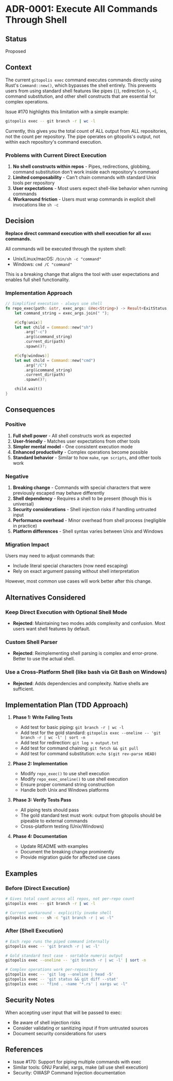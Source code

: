 # ADR-0001: Execute All Commands Through Shell

## Status

Proposed

## Context

The current `gitopolis exec` command executes commands directly using Rust's `Command::new()`, which bypasses the shell entirely. This prevents users from using standard shell features like pipes (`|`), redirection (`>`, `<`), command substitution, and other shell constructs that are essential for complex operations.

Issue #170 highlights this limitation with a simple example:
```bash
gitopolis exec -- git branch -r | wc -l
```

Currently, this gives you the total count of ALL output from ALL repositories, not the count per repository. The pipe operates on gitopolis's output, not within each repository's command execution.

### Problems with Current Direct Execution

1. **No shell constructs within repos** - Pipes, redirections, globbing, command substitution don't work inside each repository's command
2. **Limited composability** - Can't chain commands with standard Unix tools per repository
3. **User expectations** - Most users expect shell-like behavior when running commands
4. **Workaround friction** - Users must wrap commands in explicit shell invocations like `sh -c`

## Decision

**Replace direct command execution with shell execution for all `exec` commands.**

All commands will be executed through the system shell:
- Unix/Linux/macOS: `/bin/sh -c "command"`
- Windows: `cmd /C "command"`

This is a breaking change that aligns the tool with user expectations and enables full shell functionality.

### Implementation Approach

```rust
// Simplified execution - always use shell
fn repo_exec(path: &str, exec_args: &Vec<String>) -> Result<ExitStatus, Error> {
    let command_string = exec_args.join(" ");

    #[cfg(unix)]
    let mut child = Command::new("sh")
        .arg("-c")
        .arg(&command_string)
        .current_dir(path)
        .spawn()?;

    #[cfg(windows)]
    let mut child = Command::new("cmd")
        .arg("/C")
        .arg(&command_string)
        .current_dir(path)
        .spawn()?;

    child.wait()
}
```

## Consequences

### Positive

1. **Full shell power** - All shell constructs work as expected
2. **User-friendly** - Matches user expectations from other tools
3. **Simpler mental model** - One consistent execution mode
4. **Enhanced productivity** - Complex operations become possible
5. **Standard behavior** - Similar to how `make`, `npm scripts`, and other tools work

### Negative

1. **Breaking change** - Commands with special characters that were previously escaped may behave differently
2. **Shell dependency** - Requires a shell to be present (though this is universal)
3. **Security considerations** - Shell injection risks if handling untrusted input
4. **Performance overhead** - Minor overhead from shell process (negligible in practice)
5. **Platform differences** - Shell syntax varies between Unix and Windows

### Migration Impact

Users may need to adjust commands that:
- Include literal special characters (now need escaping)
- Rely on exact argument passing without shell interpretation

However, most common use cases will work better after this change.

## Alternatives Considered

### Keep Direct Execution with Optional Shell Mode
- **Rejected**: Maintaining two modes adds complexity and confusion. Most users want shell features by default.

### Custom Shell Parser
- **Rejected**: Reimplementing shell parsing is complex and error-prone. Better to use the actual shell.

### Use a Cross-Platform Shell (like bash via Git Bash on Windows)
- **Rejected**: Adds dependencies and complexity. Native shells are sufficient.

## Implementation Plan (TDD Approach)

1. **Phase 1: Write Failing Tests**
   - Add test for basic piping: `git branch -r | wc -l`
   - Add test for the gold standard: `gitopolis exec --oneline -- 'git branch -r | wc -l' | sort -n`
   - Add test for redirection: `git log > output.txt`
   - Add test for command chaining: `git fetch && git pull`
   - Add test for command substitution: `echo $(git rev-parse HEAD)`

2. **Phase 2: Implementation**
   - Modify `repo_exec()` to use shell execution
   - Modify `repo_exec_oneline()` to use shell execution
   - Ensure proper command string construction
   - Handle both Unix and Windows platforms

3. **Phase 3: Verify Tests Pass**
   - All piping tests should pass
   - The gold standard test must work: output from gitopolis should be pipeable to external commands
   - Cross-platform testing (Unix/Windows)

4. **Phase 4: Documentation**
   - Update README with examples
   - Document the breaking change prominently
   - Provide migration guide for affected use cases

## Examples

### Before (Direct Execution)
```bash
# Gives total count across all repos, not per-repo count
gitopolis exec -- git branch -r | wc -l

# Current workaround - explicitly invoke shell
gitopolis exec -- sh -c "git branch -r | wc -l"
```

### After (Shell Execution)
```bash
# Each repo runs the piped command internally
gitopolis exec -- 'git branch -r | wc -l'

# Gold standard test case - sortable numeric output
gitopolis exec --oneline -- 'git branch -r | wc -l' | sort -n

# Complex operations work per-repository
gitopolis exec -- 'git log --oneline | head -5'
gitopolis exec -- 'git status && git diff --stat'
gitopolis exec -- "find . -name '*.rs' | xargs wc -l"
```

## Security Notes

When accepting user input that will be passed to exec:
- Be aware of shell injection risks
- Consider validating or sanitizing input if from untrusted sources
- Document security considerations for users

## References

- Issue #170: Support for piping multiple commands with exec
- Similar tools: GNU Parallel, xargs, make (all use shell execution)
- Security: OWASP Command Injection documentation